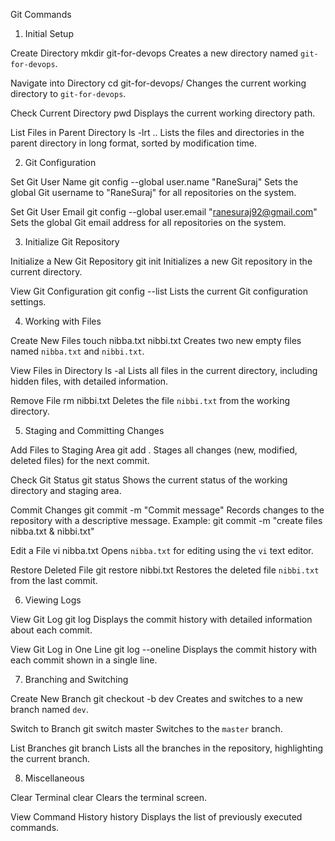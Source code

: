 
Git Commands

1. Initial Setup

Create Directory
    mkdir git-for-devops
    Creates a new directory named `git-for-devops`.

Navigate into Directory
    cd git-for-devops/
    Changes the current working directory to `git-for-devops`.

Check Current Directory
    pwd
    Displays the current working directory path.

List Files in Parent Directory
    ls -lrt ..
    Lists the files and directories in the parent directory in long format, sorted by modification time.

2. Git Configuration

Set Git User Name
    git config --global user.name "RaneSuraj"
    Sets the global Git username to "RaneSuraj" for all repositories on the system.

Set Git User Email
    git config --global user.email "ranesuraj92@gmail.com"
    Sets the global Git email address for all repositories on the system.

3. Initialize Git Repository

Initialize a New Git Repository
    git init
    Initializes a new Git repository in the current directory.

View Git Configuration
    git config --list
    Lists the current Git configuration settings.

4. Working with Files

Create New Files
    touch nibba.txt nibbi.txt
    Creates two new empty files named `nibba.txt` and `nibbi.txt`.

View Files in Directory
    ls -al
    Lists all files in the current directory, including hidden files, with detailed information.

Remove File
    rm nibbi.txt
    Deletes the file `nibbi.txt` from the working directory.

5. Staging and Committing Changes

Add Files to Staging Area
    git add .
    Stages all changes (new, modified, deleted files) for the next commit.

Check Git Status
    git status
    Shows the current status of the working directory and staging area.

Commit Changes
    git commit -m "Commit message"
    Records changes to the repository with a descriptive message. Example:
    git commit -m "create files nibba.txt & nibbi.txt"

Edit a File
    vi nibba.txt
    Opens `nibba.txt` for editing using the `vi` text editor.

Restore Deleted File
    git restore nibbi.txt
    Restores the deleted file `nibbi.txt` from the last commit.

6. Viewing Logs

View Git Log
    git log
    Displays the commit history with detailed information about each commit.

View Git Log in One Line
    git log --oneline
    Displays the commit history with each commit shown in a single line.

7. Branching and Switching

Create New Branch
    git checkout -b dev
    Creates and switches to a new branch named `dev`.

Switch to Branch
    git switch master
    Switches to the `master` branch.

List Branches
    git branch
    Lists all the branches in the repository, highlighting the current branch.

8. Miscellaneous

Clear Terminal
    clear
    Clears the terminal screen.

View Command History
    history
    Displays the list of previously executed commands.
